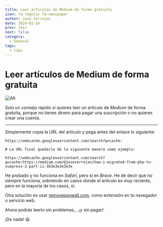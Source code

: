 ```yaml
---
title: Leer artículos de Medium de forma gratuita
icon: fa-regular fa-newspaper
author: Jose Cerrejon
date: 2024-02-26
prev: /es/
next: false
category:
  - General
tags:
  - tips
---
```

# Leer artículos de Medium de forma gratuita

![Alt](/images/2024/02/medium.png "Medium post leído de gratis")

Solo un consejo rápido si quieres leer un artículo de _Medium_ de forma gratuita, porque no tienes dinero para pagar una suscripción o no quieres crear una cuenta.

- - -

Simplemente copia la URL del artículo y pega antes del enlace lo siguiente:

```
https://webcache.googleusercontent.com/search?q=cache:

# La URL final quedaría de la siguiente manera como ejemplo:

https://webcache.googleusercontent.com/search?q=cache:https://medium.com/@josecerrejon/how-i-migrated-from-php-to-vuepress-2-part-ii-3b3e3e3e3e3e
```

He probado y no funciona en _Safari_, pero sí en _Brave_. He de decir que no siempre funciona, sobretodo en casos donde el artículo es muy reciente, pero en la mayoría de los casos, sí.

Otra solución es usar [removepaywall.com](https://www.removepaywall.com), como extensión en tu navegador o servicio web.

Ahora podrás leerlo sin problemas,...¡y sin pagar!.

¡De nada! :smiley:
